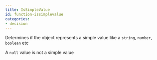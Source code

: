 ```yaml
---
title: IsSimpleValue
id: function-issimplevalue
categories:
- decision
---
```


Determines if the object represents a simple value like a `string`, `number`, `boolean` etc

A `null` value is not a simple value
